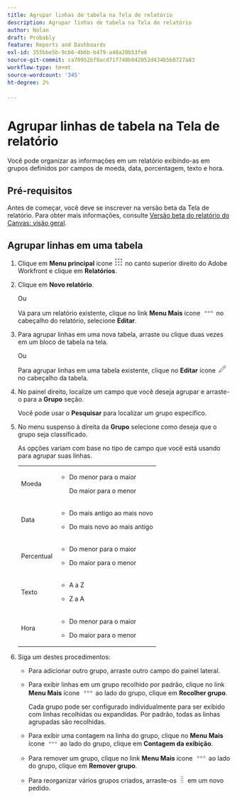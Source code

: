 ```yaml
---
title: Agrupar linhas de tabela na Tela de relatório
description: Agrupar linhas de tabela na Tela de relatório
author: Nolan
draft: Probably
feature: Reports and Dashboards
exl-id: 355bbe5b-9c66-4b6b-b479-a48a20b53fe6
source-git-commit: ca70952bf0acd71f748b042852d434b560727a83
workflow-type: tm+mt
source-wordcount: '345'
ht-degree: 2%

---
```



# Agrupar linhas de tabela na Tela de relatório

Você pode organizar as informações em um relatório exibindo-as em grupos definidos por campos de moeda, data, porcentagem, texto e hora.

## Pré-requisitos

Antes de começar, você deve se inscrever na versão beta da Tela de relatório. Para obter mais informações, consulte [Versão beta do relatório do Canvas: visão geral](/help/quicksilver/product-announcements/betas/canvas-dashboards-beta/reporting-canvas-beta-overview.md).

## Agrupar linhas em uma tabela

1. Clique em **Menu principal** ícone ![](assets/main-menu-icon.png) no canto superior direito do Adobe Workfront e clique em **Relatórios**.
1. Clique em **Novo relatório**.

   Ou

   Vá para um relatório existente, clique no link **Menu Mais** ícone ![](assets/more-icon.png) no cabeçalho do relatório, selecione **Editar**.

1. Para agrupar linhas em uma nova tabela, arraste ou clique duas vezes em um bloco de tabela na tela.

   Ou

   Para agrupar linhas em uma tabela existente, clique no **Editar** ícone ![](assets/edit-icon.png) no cabeçalho da tabela.

1. No painel direito, localize um campo que você deseja agrupar e arraste-o para a **Grupo** seção.

   Você pode usar o **Pesquisar** para localizar um grupo específico.

1. No menu suspenso à direita da **Grupo** selecione como deseja que o grupo seja classificado.

   As opções variam com base no tipo de campo que você está usando para agrupar suas linhas.

   <table style="table-layout:auto"> 
    <col> 
    <col> 
    <tbody> 
     <tr> 
      <td role="rowheader">Moeda</td> 
      <td> 
       <ul> 
        <li> <p>Do menor para o maior</p> <p>Do maior para o menor</p> </li> 
       </ul> </td> 
     </tr> 
     <tr> 
      <td role="rowheader">Data</td> 
      <td> 
       <ul> 
        <li> <p>Do mais antigo ao mais novo</p> </li> 
        <li> <p>Do mais novo ao mais antigo</p> </li> 
       </ul> </td> 
     </tr> 
     <tr> 
      <td role="rowheader">Percentual</td> 
      <td> 
       <ul> 
        <li> <p>Do menor para o maior</p> </li> 
        <li> <p>Do maior para o menor</p> </li> 
       </ul> </td> 
     </tr> 
     <tr> 
      <td role="rowheader">Texto</td> 
      <td> 
       <ul> 
        <li> <p>A a Z</p> </li> 
        <li> <p>Z a A</p> </li> 
       </ul> </td> 
     </tr> 
     <tr> 
      <td role="rowheader">Hora</td> 
      <td> 
       <ul> 
        <li> <p>Do menor para o maior</p> </li> 
        <li> <p>Do maior para o menor</p> </li> 
       </ul> </td> 
     </tr> 
    </tbody> 
   </table>

1. Siga um destes procedimentos:

   * Para adicionar outro grupo, arraste outro campo do painel lateral.
   * Para exibir linhas em um grupo recolhido por padrão, clique no link **Menu Mais** ícone ![](assets/more-icon.png) ao lado do grupo, clique em **Recolher grupo**.

      Cada grupo pode ser configurado individualmente para ser exibido com linhas recolhidas ou expandidas. Por padrão, todas as linhas agrupadas são recolhidas.

   * Para exibir uma contagem na linha do grupo, clique no **Menu Mais** ícone ![](assets/more-icon-27x15.png) ao lado do grupo, clique em **Contagem da exibição**.
   * Para remover um grupo, clique no link **Menu Mais** ícone ![](assets/more-icon.png) ao lado do grupo, clique em **Remover grupo**.
   * Para reorganizar vários grupos criados, arraste-os ![](assets/move-icon---dots.png) em um novo pedido.
